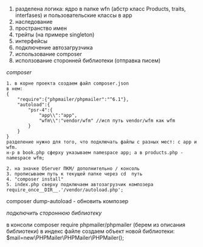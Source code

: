 
1. разделена логика: ядро в папке wfn (абстр класс Products, traits, interfases) и пользовательские классы в app
2. наследование
3. пространство имен
4. трейты (на примере singleton)
5. интерфейсы
6. подключение автозагрузчика
7. использование composer
8. исползование сторонней библиотеки (отправка писем)


*composer*

	1. в корне проекта создаем файл composer.json
	в нем:
	{
		"require":{"phpmailer/phpmailer":"^6.1"},
		"autoload":{
		    "psr-4":{
		        "app\\":"app",
			    "wfm\\":"vendor/wfm" //исп путь vendor/wfm как wfm
	        }
		}
	}
	разделение нужно для того, что подключать файлы с разных мест: с арр и wfm.
	н-р в book.php сферху указываем namespace app; а в products.php - namespace wfm;
	
	2. на значке OServer ПКМ/ дополнительно / консоль
	3. прописываем путь к текущей папке через cd  путь
	4. "composer install"
	5. index.php сверху подключаем автозагрузчик композера require_once__DIR__.'/vendor/autoload.php';

composer dump-autoload - обновить композер





*подключить стороннюю библиотеку* 

в консоли
composer require phpmailer/phpmailer (берем из описания библиотеки)
в индекс файле создаем объект новой библиотеки: $mail=new\PHPMailer\PHPMailer\PHPMailer(); 